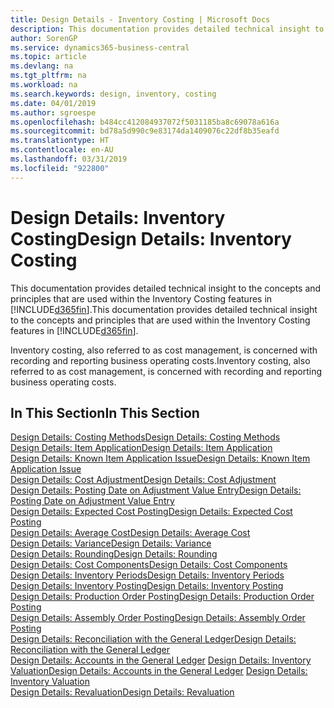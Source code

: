 ```yaml
---
title: Design Details - Inventory Costing | Microsoft Docs
description: This documentation provides detailed technical insight to the concepts and principles that are used within the Inventory Costing features in Business Central.
author: SorenGP
ms.service: dynamics365-business-central
ms.topic: article
ms.devlang: na
ms.tgt_pltfrm: na
ms.workload: na
ms.search.keywords: design, inventory, costing
ms.date: 04/01/2019
ms.author: sgroespe
ms.openlocfilehash: b484cc412084937072f5031185ba8c69078a616a
ms.sourcegitcommit: bd78a5d990c9e83174da1409076c22df8b35eafd
ms.translationtype: HT
ms.contentlocale: en-AU
ms.lasthandoff: 03/31/2019
ms.locfileid: "922800"
---
```

# <a name="design-details-inventory-costing"></a><span data-ttu-id="378d1-103">Design Details: Inventory Costing</span><span class="sxs-lookup"><span data-stu-id="378d1-103">Design Details: Inventory Costing</span></span>
<span data-ttu-id="378d1-104">This documentation provides detailed technical insight to the concepts and principles that are used within the Inventory Costing features in [!INCLUDE[d365fin](includes/d365fin_md.md)].</span><span class="sxs-lookup"><span data-stu-id="378d1-104">This documentation provides detailed technical insight to the concepts and principles that are used within the Inventory Costing features in [!INCLUDE[d365fin](includes/d365fin_md.md)].</span></span>  

<span data-ttu-id="378d1-105">Inventory costing, also referred to as cost management, is concerned with recording and reporting business operating costs.</span><span class="sxs-lookup"><span data-stu-id="378d1-105">Inventory costing, also referred to as cost management, is concerned with recording and reporting business operating costs.</span></span>  

## <a name="in-this-section"></a><span data-ttu-id="378d1-106">In This Section</span><span class="sxs-lookup"><span data-stu-id="378d1-106">In This Section</span></span>  
[<span data-ttu-id="378d1-107">Design Details: Costing Methods</span><span class="sxs-lookup"><span data-stu-id="378d1-107">Design Details: Costing Methods</span></span>](design-details-costing-methods.md)  
[<span data-ttu-id="378d1-108">Design Details: Item Application</span><span class="sxs-lookup"><span data-stu-id="378d1-108">Design Details: Item Application</span></span>](design-details-item-application.md)  
[<span data-ttu-id="378d1-109">Design Details: Known Item Application Issue</span><span class="sxs-lookup"><span data-stu-id="378d1-109">Design Details: Known Item Application Issue</span></span>](design-details-inventory-zero-level-open-item-ledger-entries.md)  
[<span data-ttu-id="378d1-110">Design Details: Cost Adjustment</span><span class="sxs-lookup"><span data-stu-id="378d1-110">Design Details: Cost Adjustment</span></span>](design-details-cost-adjustment.md)  
[<span data-ttu-id="378d1-111">Design Details: Posting Date on Adjustment Value Entry</span><span class="sxs-lookup"><span data-stu-id="378d1-111">Design Details: Posting Date on Adjustment Value Entry</span></span>](design-details-inventory-adjustment-value-entry-posting-date.md)  
[<span data-ttu-id="378d1-112">Design Details: Expected Cost Posting</span><span class="sxs-lookup"><span data-stu-id="378d1-112">Design Details: Expected Cost Posting</span></span>](design-details-expected-cost-posting.md)  
[<span data-ttu-id="378d1-113">Design Details: Average Cost</span><span class="sxs-lookup"><span data-stu-id="378d1-113">Design Details: Average Cost</span></span>](design-details-average-cost.md)  
[<span data-ttu-id="378d1-114">Design Details: Variance</span><span class="sxs-lookup"><span data-stu-id="378d1-114">Design Details: Variance</span></span>](design-details-variance.md)  
[<span data-ttu-id="378d1-115">Design Details: Rounding</span><span class="sxs-lookup"><span data-stu-id="378d1-115">Design Details: Rounding</span></span>](design-details-rounding.md)  
[<span data-ttu-id="378d1-116">Design Details: Cost Components</span><span class="sxs-lookup"><span data-stu-id="378d1-116">Design Details: Cost Components</span></span>](design-details-cost-components.md)  
[<span data-ttu-id="378d1-117">Design Details: Inventory Periods</span><span class="sxs-lookup"><span data-stu-id="378d1-117">Design Details: Inventory Periods</span></span>](design-details-inventory-periods.md)  
[<span data-ttu-id="378d1-118">Design Details: Inventory Posting</span><span class="sxs-lookup"><span data-stu-id="378d1-118">Design Details: Inventory Posting</span></span>](design-details-inventory-posting.md)  
[<span data-ttu-id="378d1-119">Design Details: Production Order Posting</span><span class="sxs-lookup"><span data-stu-id="378d1-119">Design Details: Production Order Posting</span></span>](design-details-production-order-posting.md)  
[<span data-ttu-id="378d1-120">Design Details: Assembly Order Posting</span><span class="sxs-lookup"><span data-stu-id="378d1-120">Design Details: Assembly Order Posting</span></span>](design-details-assembly-order-posting.md)  
[<span data-ttu-id="378d1-121">Design Details: Reconciliation with the General Ledger</span><span class="sxs-lookup"><span data-stu-id="378d1-121">Design Details: Reconciliation with the General Ledger</span></span>](design-details-reconciliation-with-the-general-ledger.md)  
<span data-ttu-id="378d1-122">[Design Details: Accounts in the General Ledger](design-details-accounts-in-the-general-ledger.md)
[Design Details: Inventory Valuation](design-details-inventory-valuation.md)</span><span class="sxs-lookup"><span data-stu-id="378d1-122">[Design Details: Accounts in the General Ledger](design-details-accounts-in-the-general-ledger.md)
[Design Details: Inventory Valuation](design-details-inventory-valuation.md)</span></span>  
[<span data-ttu-id="378d1-123">Design Details: Revaluation</span><span class="sxs-lookup"><span data-stu-id="378d1-123">Design Details: Revaluation</span></span>](design-details-revaluation.md)
